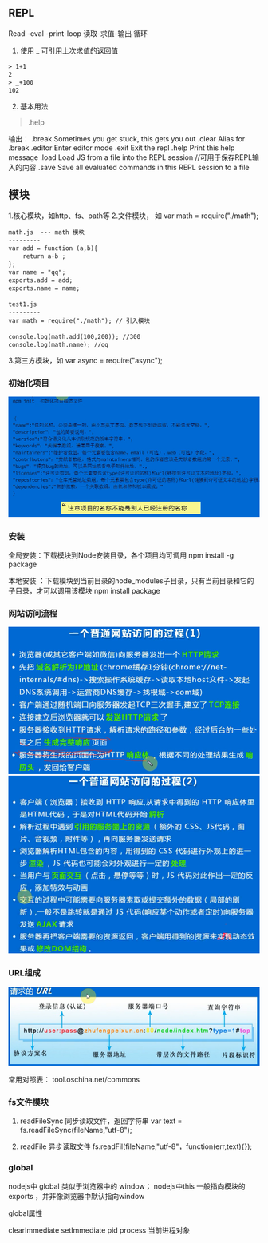 ## REPL
Read -eval -print-loop 读取-求值-输出 循环

1. 使用 _ 可引用上次求值的返回值

```
> 1+1
2
> _+100
102
```

2. 基本用法
> .help

输出：
.break    Sometimes you get stuck, this gets you out
.clear    Alias for .break
.editor   Enter editor mode
.exit     Exit the repl
.help     Print this help message
.load     Load JS from a file into the REPL session  //可用于保存REPL输入的内容
.save     Save all evaluated commands in this REPL session to a file



## 模块

1.核心模块，如http、fs、path等
2.文件模块， 如 var math = require("./math");

```
math.js  --- math 模块
---------
var add = function (a,b){
    return a+b ;
};
var name = "qq";
exports.add = add;
exports.name = name;

test1.js
---------
var math = require("./math"); // 引入模块

console.log(math.add(100,200)); //300
console.log(math.name); //qq
```

3.第三方模块，如 var async = require("async");



### 初始化项目
![](./init.png)


### 安装

全局安装：下载模块到Node安装目录，各个项目均可调用
npm install -g package

本地安装 ：下载模块到当前目录的node_modules子目录，只有当前目录和它的子目录，才可以调用该模块
npm install package

### 网站访问流程

![](./process1.png)
![](./process2.png)

### URL组成
![](./url组成.png)


常用对照表：
tool.oschina.net/commons


### fs文件模块

1. readFileSync 同步读取文件，返回字符串
var text = fs.readFileSync(fileName,"utf-8");

2. readFile 异步读取文件
fs.readFil(fileName,"utf-8"，function(err,text){});


### global
nodejs中 global 类似于浏览器中的 window；
nodejs中this 一般指向模块的exports ，并非像浏览器中默认指向window

global属性

clearImmediate
setImmediate
pid
process 当前进程对象


